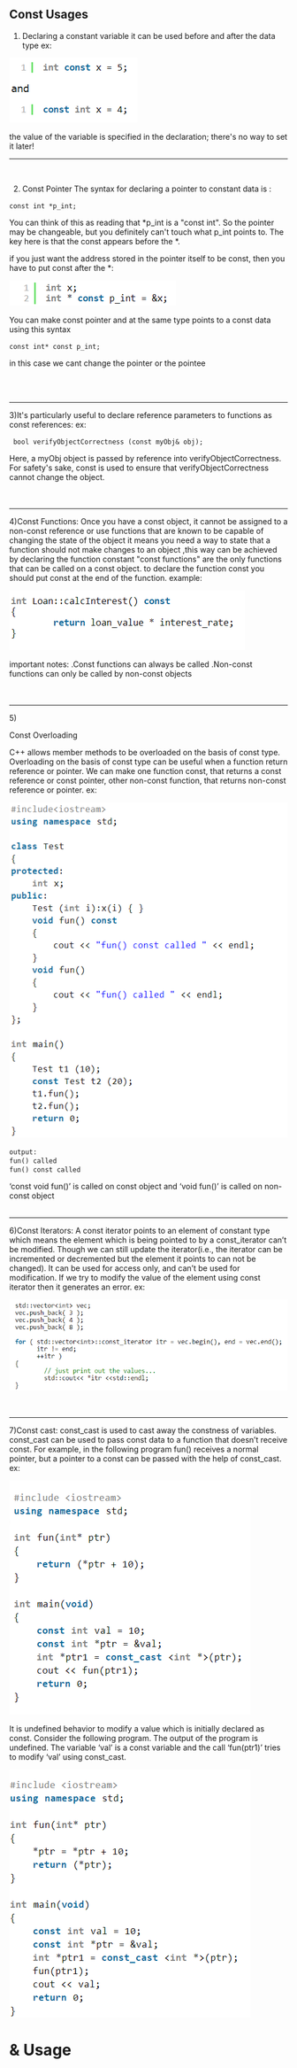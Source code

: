 <h2>Const Usages</h2> 

1) Declaring a constant variable it can be used before and after the data type 
ex:

  ![This is an image](/Const_A.png)

 the value of the variable is specified in the declaration; there's no way to set it later!
<hr>
<br>
                                                                      
 2) Const Pointer
 The syntax for declaring a pointer to constant data is :
 
 ```
 const int *p_int;
 ```
 
 You can think of this as reading that *p_int is a "const int". So the pointer may be changeable,
 but you definitely can't touch what p_int points to. The key here is that the const appears before the *. 

  if you just want the address stored in the pointer itself to be const, then you have to put const after the *:
  
  ![This is an image](/Const_BA.png)
  

<p>You can make const pointer and at the same type points to a const data using this syntax</p>

```
const int* const p_int; 
```
<p>in this case we cant change the pointer or the pointee</p>
<br>
<br>
<hr>
3)It's particularly useful to declare reference parameters to functions as const references:
ex:

```
 bool verifyObjectCorrectness (const myObj& obj);
```

Here, a myObj object is passed by reference into verifyObjectCorrectness. 
For safety's sake, const is used to ensure that verifyObjectCorrectness cannot change the object.
<br>
<br>
<br>
<hr>
4)Const Functions:
 Once you have a const object,
 it cannot be assigned to a non-const reference or use functions that are known to be capable of changing the state of the object
 it means you need a way to state that a function should not make changes to an object ,this way can be achieved by declaring the function constant
 "const functions" are the only functions that can be called on a const object.
 to declare the function const you should put const at the end of the function.
 example:

![This is an image](/Const_fun.png) 

important notes:
.Const functions can always be called
.Non-const functions can only be called by non-const objects
<br>
<br>
<br>
<hr>
5)<p>Const Overloading</p>
C++ allows member methods to be overloaded on the basis of const type.
Overloading on the basis of const type can be useful when a function return reference or pointer.
We can make one function const, that returns a const reference or const pointer,
other non-const function, that returns non-const reference or pointer.
ex:

![This is an image](/Const_ov.png) 

```
output:
fun() called
fun() const called
```

‘const void fun()’ is called on const object and ‘void fun()’ is called on non-const object
<br>
<br>
<hr>
6)Const Iterators:
A const iterator points to an element of constant type which means the element which is being pointed to by a const_iterator can’t be modified.
Though we can still update the iterator(i.e., the iterator can be incremented or decremented but the element it points to can not be changed). 
It can be used for access only, and can’t be used for modification. 
If we try to modify the value of the element using const iterator then it generates an error.
ex:

![This is an image](/Const_it.png) 

<br>
<hr>
7)Const cast:
const_cast is used to cast away the constness of variables.
const_cast can be used to pass const data to a function that doesn’t receive const.
For example, in the following program fun() receives a normal pointer, but a pointer to a const can
be passed with the help of const_cast.
ex:

![This is an image](/Const_cast.png)


It is undefined behavior to modify a value which is initially declared as const.
Consider the following program. The output of the program is undefined.
The variable ‘val’ is a const variable and the call ‘fun(ptr1)’ tries to modify ‘val’ using const_cast.

![This is an image](/Const_casta.png)

<h1>& Usage</h1>


